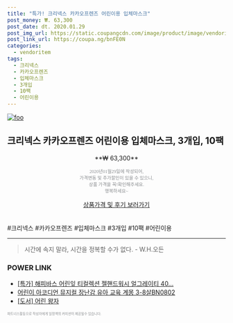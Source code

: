```yaml
--- 
title: "특가! 크리넥스 카카오프렌즈 어린이용 입체마스크" 
post_money: ₩. 63,300 
post_date: dt. 2020.01.29 
post_img_url: https://static.coupangcdn.com/image/product/image/vendoritem/2018/11/13/3106137082/5fb30126-cb47-4553-b9f9-a1303e659061.jpg 
post_link_url: https://coupa.ng/bnFE0N 
categories: 
  - vendoritem 
tags: 
  - 크리넥스 
  - 카카오프렌즈 
  - 입체마스크 
  - 3개입 
  - 10팩 
  - 어린이용 
--- 
```

[![foo](https://static.coupangcdn.com/image/product/image/vendoritem/2018/11/13/3106137082/5fb30126-cb47-4553-b9f9-a1303e659061.jpg)](https://coupa.ng/bnFE0N) 

## 크리넥스 카카오프렌즈 어린이용 입체마스크, 3개입, 10팩 
<p style="text-align: center;">**₩ 63,300**</p> 
<p style="text-align: center;"><span style="color: #898c8f; font-family: Georgia,Times,serif; font-size: 0.75em;">2020년01월29일에 작성되어, <br>가격변동 및 추가할인이 있을 수 있으니,<br> 상품 가격을 꼭!확인해주세요.<br>행복하세요~</span> 
</p>	 
<div markdown="0" style="text-align: center;"><a href="https://coupa.ng/bnFE0N" class="btn btn--success">상품가격 및 후기 보러가기</a></div> 
<br><br> 
  #크리넥스 #카카오프렌즈 #입체마스크 #3개입 #10팩 #어린이용 
<hr> 

> 시간에 속지 말라, 시간을 정복할 수가 없다. - W.H.오든 


### POWER LINK

* <a href="https://blog.naver.com/santokki14/221790750390" target="_blank">[특가] 해피바스 어린잎 티컬렉션 젤핸드워시 얼그레이티 40...</a>
* <a href="https://blog.naver.com/sakai111/221785660760" target="_blank">어린이 아코디언 뮤지컬 장난감 유아 교육 계몽 3-8살BN0802</a>
* <a href="https://blog.naver.com/sakai111/221782936796" target="_blank">[도서] 어린 왕자</a>

<span style="color: #898c8f; font-family: Georgia,Times,serif; font-size: 0.55em;">파트너스활동으로 작성자에게 일정액의 커미션이 제공될수 있습니다.</span> 
